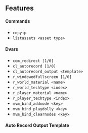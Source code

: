 ## Features

#### Commands
* `copyip`
* `listassets <asset type>`

#### Dvars
* `com_redirect [1/0]`
* `cl_autorecord [1/0]`
* `cl_autorecord_output <template>`
* `r_windowedfullscreen [1/0]`
* `r_world_material <name>`
* `r_world_techtype <index>`
* `r_player_material <name>`
* `r_player_techtype <index>`
* `mvm_bind_addnode <key>`
* `mvm_bind_playdolly <key>`
* `mvm_bind_clearnodes <key>`

#### Auto Record Output Template